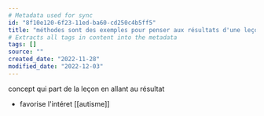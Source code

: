 ```yaml
---
# Metadata used for sync
id: "8f10e120-6f23-11ed-ba60-cd250c4b5ff5"
title: "méthodes sont des exemples pour penser aux résultats d'une leçon"
# Extracts all tags in content into the metadata
tags: []
source: ""
created_date: "2022-11-28"
modified_date: "2022-12-03"
---
```

concept qui part de la leçon en allant au résultat
- favorise l'intéret [[autisme]] 